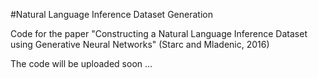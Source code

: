 #Natural Language Inference Dataset Generation

Code for the paper "Constructing a Natural Language Inference Dataset using Generative
Neural Networks" (Starc and Mladenic, 2016)

The code will be uploaded soon ...
